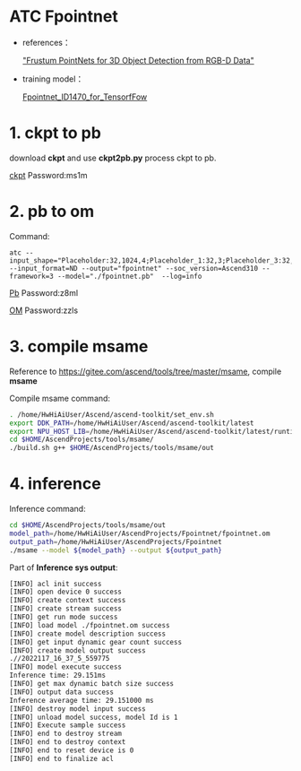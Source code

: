  # ATC Fpointnet


- references：

    ["Frustum PointNets for 3D Object Detection from RGB-D Data"](https://arxiv.org/pdf/1711.08488.pdf)


- training model：
    
    [Fpointnet_ID1470_for_TensorfFow](https://gitee.com/ascend/ModelZoo-TensorFlow/tree/master/TensorFlow/contrib/cv/Fpointnet_ID1470_for_TensorfFow)


# 1. ckpt to pb

download **ckpt** and use **ckpt2pb.py** process ckpt to pb.

[ckpt](https://pan.baidu.com/s/1U7qJ4cYOokd8cRAmeezxHg)
Password:ms1m

# 2. pb to om
Command:
```
atc --input_shape="Placeholder:32,1024,4;Placeholder_1:32,3;Placeholder_3:32,3;Placeholder_9:32,512,2" --input_format=ND --output="fpointnet" --soc_version=Ascend310 --framework=3 --model="./fpointnet.pb"  --log=info 
```
[Pb](https://pan.baidu.com/s/1UzZkdb_1rkEOdNwWx50JFw)
Password:z8ml

[OM](https://pan.baidu.com/s/1Q-GDPUCVJ6-ZyuC7Xp_QEw)
Password:zzls

# 3. compile msame
Reference to https://gitee.com/ascend/tools/tree/master/msame, compile **msame** 

Compile msame command:
```bash
. /home/HwHiAiUser/Ascend/ascend-toolkit/set_env.sh
export DDK_PATH=/home/HwHiAiUser/Ascend/ascend-toolkit/latest
export NPU_HOST_LIB=/home/HwHiAiUser/Ascend/ascend-toolkit/latest/runtime/lib64/stub
cd $HOME/AscendProjects/tools/msame/
./build.sh g++ $HOME/AscendProjects/tools/msame/out

```

# 4. inference
Inference command:
```bash
cd $HOME/AscendProjects/tools/msame/out
model_path=/home/HwHiAiUser/AscendProjects/Fpointnet/fpointnet.om
output_path=/home/HwHiAiUser/AscendProjects/Fpointnet
./msame --model ${model_path} --output ${output_path}
```



Part of **Inference sys output**:
```bash
[INFO] acl init success
[INFO] open device 0 success
[INFO] create context success
[INFO] create stream success
[INFO] get run mode success
[INFO] load model ./fpointnet.om success
[INFO] create model description success
[INFO] get input dynamic gear count success
[INFO] create model output success
.//2022117_16_37_5_559775
[INFO] model execute success
Inference time: 29.151ms
[INFO] get max dynamic batch size success
[INFO] output data success
Inference average time: 29.151000 ms
[INFO] destroy model input success
[INFO] unload model success, model Id is 1
[INFO] Execute sample success
[INFO] end to destroy stream
[INFO] end to destroy context
[INFO] end to reset device is 0
[INFO] end to finalize acl
```



